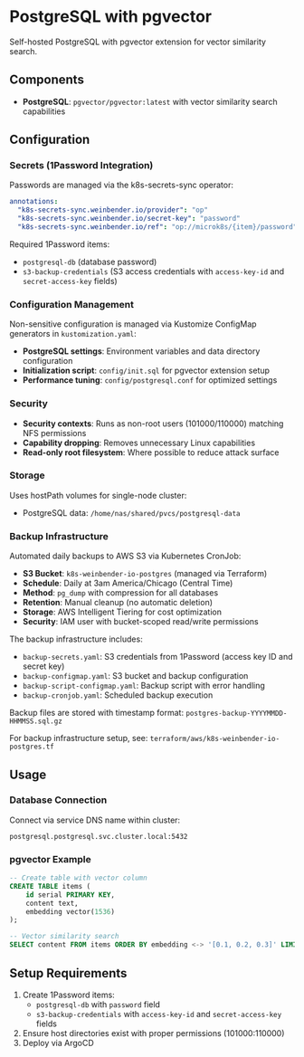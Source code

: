 # PostgreSQL with pgvector

Self-hosted PostgreSQL with pgvector extension for vector similarity search.

## Components

- **PostgreSQL**: `pgvector/pgvector:latest` with vector similarity search capabilities

## Configuration

### Secrets (1Password Integration)

Passwords are managed via the k8s-secrets-sync operator:

```yaml
annotations:
  "k8s-secrets-sync.weinbender.io/provider": "op"
  "k8s-secrets-sync.weinbender.io/secret-key": "password"
  "k8s-secrets-sync.weinbender.io/ref": "op://microk8s/{item}/password"
```

Required 1Password items:

- `postgresql-db` (database password)
- `s3-backup-credentials` (S3 access credentials with `access-key-id` and `secret-access-key` fields)

### Configuration Management

Non-sensitive configuration is managed via Kustomize ConfigMap generators in `kustomization.yaml`:

- **PostgreSQL settings**: Environment variables and data directory configuration
- **Initialization script**: `config/init.sql` for pgvector extension setup
- **Performance tuning**: `config/postgresql.conf` for optimized settings

### Security

- **Security contexts**: Runs as non-root users (101000/110000) matching NFS permissions
- **Capability dropping**: Removes unnecessary Linux capabilities
- **Read-only root filesystem**: Where possible to reduce attack surface

### Storage

Uses hostPath volumes for single-node cluster:

- PostgreSQL data: `/home/nas/shared/pvcs/postgresql-data`

### Backup Infrastructure

Automated daily backups to AWS S3 via Kubernetes CronJob:

- **S3 Bucket**: `k8s-weinbender-io-postgres` (managed via Terraform)
- **Schedule**: Daily at 3am America/Chicago (Central Time)
- **Method**: `pg_dump` with compression for all databases
- **Retention**: Manual cleanup (no automatic deletion)
- **Storage**: AWS Intelligent Tiering for cost optimization
- **Security**: IAM user with bucket-scoped read/write permissions

The backup infrastructure includes:

- `backup-secrets.yaml`: S3 credentials from 1Password (access key ID and secret key)
- `backup-configmap.yaml`: S3 bucket and backup configuration
- `backup-script-configmap.yaml`: Backup script with error handling
- `backup-cronjob.yaml`: Scheduled backup execution

Backup files are stored with timestamp format: `postgres-backup-YYYYMMDD-HHMMSS.sql.gz`

For backup infrastructure setup, see: `terraform/aws/k8s-weinbender-io-postgres.tf`

## Usage

### Database Connection

Connect via service DNS name within cluster:

```
postgresql.postgresql.svc.cluster.local:5432
```

### pgvector Example

```sql
-- Create table with vector column
CREATE TABLE items (
    id serial PRIMARY KEY,
    content text,
    embedding vector(1536)
);

-- Vector similarity search
SELECT content FROM items ORDER BY embedding <-> '[0.1, 0.2, 0.3]' LIMIT 5;
```

## Setup Requirements

1. Create 1Password items:
   - `postgresql-db` with `password` field
   - `s3-backup-credentials` with `access-key-id` and `secret-access-key` fields
2. Ensure host directories exist with proper permissions (101000:110000)
3. Deploy via ArgoCD
